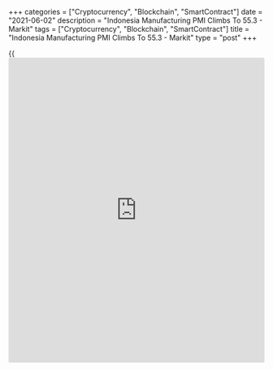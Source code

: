 +++
categories = ["Cryptocurrency", "Blockchain", "SmartContract"]
date = "2021-06-02"
description = "Indonesia Manufacturing PMI Climbs To 55.3 - Markit"
tags = ["Cryptocurrency", "Blockchain", "SmartContract"]
title = "Indonesia Manufacturing PMI Climbs To 55.3 - Markit"
type = "post"
+++

{{<iframe id="large-banner" src="https://www.bounty.group/#slide=12.0" width="100%" height="600" scrolling="no" style="border: 0px solid rgb(216, 221, 230); border-radius: 3px;">}}

The manufacturing sector in Indonesia continued to expand in May, and at
a faster pace, the latest survey from Markit Economics revealed on
Wednesday with a record-high manufacturing PMI score of 55.3.

That's up from 54.6 and it moves further above the boom-or-bust line of
50 that separates expansion from contraction.

The two biggest components of the headline index, output and new orders,
were the main contributors to the record improvement of the
manufacturing sector in May. Firms saw a stronger increase in overall
demand, supported by a second month of international new order growth,
which led to rising manufacturing production in May.

To meet the needs of increasing new orders and production, manufacturers
ramped up their acquisition of raw materials and semi-finished goods,
expanding purchasing for the fourth consecutive month.

For comments and feedback [contact](https://www.playgroundfx.com/contact/): editorial@rtt[news](https://www.letsplayfx.com/blog/forex-news-website/).com

[Economic News][1]

 **What parts of the world are seeing the best (and worst) economic
performances lately? Click[here][2] to check out our [Econ Scorecard][2]
and find out! See up-to-the-moment [ranking](https://www.playgroundfx.com/blog/crypto-exchange-ranking/)s for the best and worst
performers in [GDP][3], [unemployment rate][4], [inflation][5] and much
more.**

   1. www.rtt[news](https://www.letsplayfx.com/blog/forex-news-website/).com/Content/EconomicNews.aspx
   2. www.rtt[news](https://www.letsplayfx.com/blog/forex-news-website/).com/economic-scorecard/world-rank/unemployment-rate/highest-performance.aspx
   3. www.rtt[news](https://www.letsplayfx.com/blog/forex-news-website/).com/economic-scorecard/world-rank/GDP/highest-performance.aspx
   4. www.rtt[news](https://www.letsplayfx.com/blog/forex-news-website/).com/economic-scorecard/world-rank/unemployment-rate/lowest-performance.aspx
   5. www.rtt[news](https://www.letsplayfx.com/blog/forex-news-website/).com/economic-scorecard/world-rank/CPI/highest-performance.aspx